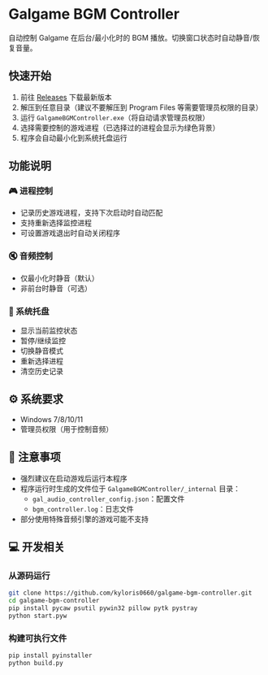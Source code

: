 # Galgame BGM Controller

自动控制 Galgame 在后台/最小化时的 BGM 播放。切换窗口状态时自动静音/恢复音量。

## 快速开始

1. 前往 [Releases](https://github.com/kyloris0660/galgame-bgm-controller/releases/latest) 下载最新版本
2. 解压到任意目录（建议不要解压到 Program Files 等需要管理员权限的目录）
3. 运行 `GalgameBGMController.exe`（将自动请求管理员权限）
4. 选择需要控制的游戏进程（已选择过的进程会显示为绿色背景）
5. 程序会自动最小化到系统托盘运行

## 功能说明

### 🎮 进程控制
- 记录历史游戏进程，支持下次启动时自动匹配
- 支持重新选择监控进程
- 可设置游戏退出时自动关闭程序

### 🔇 音频控制
- 仅最小化时静音（默认）
- 非前台时静音（可选）

### 🔧 系统托盘
- 显示当前监控状态
- 暂停/继续监控
- 切换静音模式
- 重新选择进程
- 清空历史记录

## ⚙️ 系统要求

- Windows 7/8/10/11
- 管理员权限（用于控制音频）

## 📝 注意事项

- 强烈建议在启动游戏后运行本程序
- 程序运行时生成的文件位于 `GalgameBGMController/_internal` 目录：
  - `gal_audio_controller_config.json`：配置文件
  - `bgm_controller.log`：日志文件
- 部分使用特殊音频引擎的游戏可能不支持

## 💻 开发相关

### 从源码运行

```bash
git clone https://github.com/kyloris0660/galgame-bgm-controller.git
cd galgame-bgm-controller
pip install pycaw psutil pywin32 pillow pytk pystray
python start.pyw
```

### 构建可执行文件

```bash
pip install pyinstaller
python build.py
```